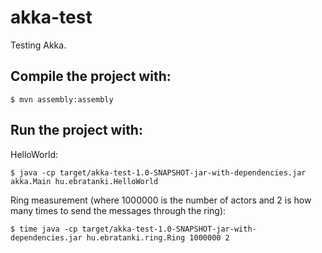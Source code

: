 akka-test
=========

Testing Akka.

Compile the project with:
------------------

    $ mvn assembly:assembly

Run the project with:
------------------

HelloWorld:

    $ java -cp target/akka-test-1.0-SNAPSHOT-jar-with-dependencies.jar akka.Main hu.ebratanki.HelloWorld

Ring measurement (where 1000000 is the number of actors and 2 is how many times to send the messages through the ring):

    $ time java -cp target/akka-test-1.0-SNAPSHOT-jar-with-dependencies.jar hu.ebratanki.ring.Ring 1000000 2

